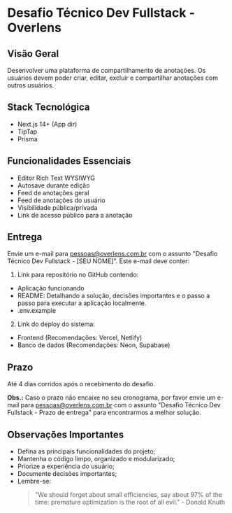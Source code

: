 # Desafio Técnico Dev Fullstack - Overlens

## Visão Geral

Desenvolver uma plataforma de compartilhamento de anotações. Os usuários devem poder criar, editar, excluir e compartilhar anotações com outros usuários.

## Stack Tecnológica

- Next.js 14+ (App dir)
- TipTap
- Prisma

## Funcionalidades Essenciais

- Editor Rich Text WYSIWYG
- Autosave durante edição
- Feed de anotações geral
- Feed de anotações do usuário
- Visibilidade pública/privada
- Link de acesso público para a anotação

## Entrega

Envie um e-mail para pessoas@overlens.com.br com o assunto "Desafio Técnico Dev Fullstack - [SEU NOME]". Este e-mail deve conter:

1. Link para repositório no GitHub contendo:

- Aplicação funcionando
- README: Detalhando a solução, decisões importantes e o passo a passo para executar a aplicação localmente.
- .env.example

2. Link do deploy do sistema:

- Frontend (Recomendações: Vercel, Netlify)
- Banco de dados (Recomendações: Neon, Supabase)

## Prazo

Até 4 dias corridos após o recebimento do desafio.

**Obs.:** Caso o prazo não encaixe no seu cronograma, por favor envie um e-mail para [pessoas@overlens.com.br](mailto:pessoas@overlens.com.br) com o assunto "Desafio Técnico Dev Fullstack - Prazo de entrega" para encontrarmos a melhor solução.

## Observações Importantes

- Defina as principais funcionalidades do projeto;
- Mantenha o código limpo, organizado e modularizado;
- Priorize a experiência do usuário;
- Documente decisões importantes;
- Lembre-se:
  > "We should forget about small efficiencies, say about 97% of the time: premature optimization is the root of all evil." - Donald Knuth
